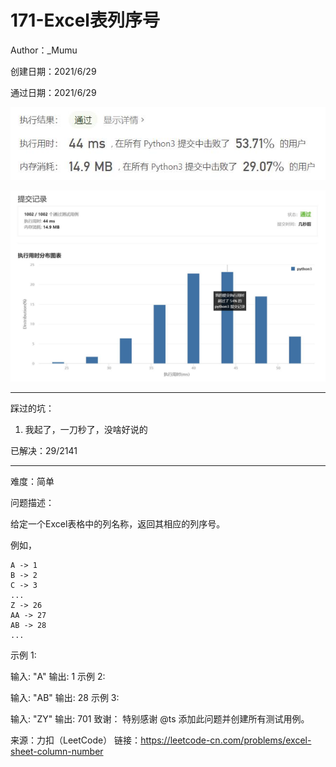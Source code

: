 # 171-Excel表列序号

Author：_Mumu

创建日期：2021/6/29

通过日期：2021/6/29

![](https://github.com/Mumulhy/LeetCode/blob/master/171-Excel表列序号/通过截图2.jpg)

![](https://github.com/Mumulhy/LeetCode/blob/master/171-Excel表列序号/通过截图1.jpg)

*****

踩过的坑：

1. 我起了，一刀秒了，没啥好说的

已解决：29/2141

*****

难度：简单

问题描述：

给定一个Excel表格中的列名称，返回其相应的列序号。

例如，

    A -> 1
    B -> 2
    C -> 3
    ...
    Z -> 26
    AA -> 27
    AB -> 28 
    ...
示例 1:

输入: "A"
输出: 1
示例 2:

输入: "AB"
输出: 28
示例 3:

输入: "ZY"
输出: 701
致谢：
特别感谢 @ts 添加此问题并创建所有测试用例。

来源：力扣（LeetCode）
链接：https://leetcode-cn.com/problems/excel-sheet-column-number